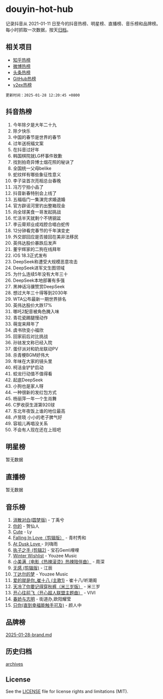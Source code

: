 # douyin-hot-hub

记录抖音从 2021-01-11 日至今的抖音热榜、明星榜、直播榜、音乐榜和品牌榜。每小时抓取一次数据，按天[归档](archives)。

## 相关项目

- [知乎热榜](https://github.com/lonnyzhang423/zhihu-hot-hub)
- [微博热榜](https://github.com/lonnyzhang423/weibo-hot-hub)
- [头条热榜](https://github.com/lonnyzhang423/toutiao-hot-hub)
- [GitHub热榜](https://github.com/lonnyzhang423/github-hot-hub)
- [v2ex热榜](https://github.com/lonnyzhang423/v2ex-hot-hub)


`更新时间：2025-01-28 12:20:45 +0800`

## 抖音热榜

1. 今年除夕是大年二十九
1. 除夕快乐
1. 中国的春节是世界的春节
1. 过年送祝福文案
1. 在抖音过好年
1. 韩国棋院就LG杯事件致歉
1. 找到拍奇异博士烟花照的秘诀了
1. 全国统一父母belike
1. 蛇纹样有哪些象征性意义
1. 李子柒首次亮相总台春晚
1. 冯万宁拍小品了
1. 抖音新春特别会上线了
1. 五福临门一集演完求婚退婚
1. 官方辟谣河里钓出整箱现金
1. 向全球美食一哥发起挑战
1. 忙活半天就剩个不锈钢盆
1. 李云霄郑业成戏腔合唱白蛇传
1. 12分钟看完春节的千年演变史
1. 外交部回应是否接回在美非法移民
1. 英伟达股价暴跌后发声
1. 董宇辉家的二狗在线拜年
1. iOS 18.3正式发布
1. DeepSeek称遭受大规模恶意攻击
1. DeepSeek进军文生图领域
1. 为什么连续5年没有大年三十
1. DeepSeek本地部署有多强
1. 黑神话冯骥赞赏DeepSeek
1. 想过大年三十得等到2030年
1. WTA公布最新一期世界排名
1. 英伟达股价大跌17%
1. 哪吒2配音被角色腌入味
1. 青花瓷踢腿慢动作
1. 萌宠来拜年了
1. 虞书欣变小福欣
1. 回家前后对比挑战
1. 孙铱发文称已经入院
1. 蛋仔派对和奶龙联动PV
1. 杀青梗BGM好伟大
1. 年味在大家的镜头里
1. 柯洁金铲铲启动
1. 蛟龙行动值不值得看
1. 起底DeepSeek
1. 小狗也是家人呀
1. 一种很新的发红包方式
1. 杨丽萍一年一个生肖舞
1. C罗收获生涯第920球
1. 东北年夜饭上谁的地位最高
1. 卢昱晓 小小的老子脾气好
1. 容祖儿再唱没关系
1. 不会有人现在还在上班吧

## 明星榜

暂无数据

## 直播榜

暂无数据

## 音乐榜

1. [消散对白(圆梦版)](https://sf5-hl-cdn-tos.douyinstatic.com/obj/tos-cn-ve-2774/og4jB5I5IizzoZVAAAzWgBMAsMDWoArfwBOiFs) - 丁禹兮
1. [你的](https://sf5-hl-cdn-tos.douyinstatic.com/obj/tos-cn-ve-2774/oYuIeKf42jB7sEV6B2upMdpYAgfrQWj0FeRegh) - 贺仙人
1. [Cute](https://sf5-hl-cdn-tos.douyinstatic.com/obj/tos-cn-ve-2774/o4IbIzHWKAAB4wsS5qMBRiiAlEBGTpQRNfFvuo) - Ly
1. [Falling In Love（剪辑版）](https://sf5-hl-cdn-tos.douyinstatic.com/obj/tos-cn-ve-2774/o8ajpA8zzgBPahbBIO8AcKGBLJezFCRd1wfP9f) - 青村秀和
1. [ At Dusk  Love ](https://sf5-hl-cdn-tos.douyinstatic.com/obj/tos-cn-ve-2774/o8CrpCf5CaYgI4ZrtQgMQAFEfuGqNnRSDQAPBc) - 刘嗨雨
1. [执子之手 (剪辑2)](https://sf5-hl-cdn-tos.douyinstatic.com/obj/tos-cn-ve-2774/oUoZLQjCc31XzqsBnBQUNgeKtYPBcgbFDwtfcu) - 宝石Gem\哩哩
1. [Winter Wishlist](https://sf5-hl-cdn-tos.douyinstatic.com/obj/tos-cn-ve-2774/oIIgUOeamCFCVAzxN6MFRLIBlLGpUqQxeeHrLE) - Youzee Music
1. [小美满（电影《热辣滚烫》热辣陪伴曲）](https://sf5-hl-cdn-tos.douyinstatic.com/obj/tos-cn-ve-2774/o0GAn2lSgfZIDUgtevCGDQYnFg4CwnrBaxbTZL) - 周深
1. [无感 (剪辑版)](https://sf5-hl-cdn-tos.douyinstatic.com/obj/tos-cn-ve-2774/o0eIsUzJBDlQaQFC5OFlgbMEZC1TFYBftOBn6p) - 江辰
1. [丁达尔的梦](https://sf5-hl-cdn-tos.douyinstatic.com/obj/tos-cn-ve-2774/oMU3WirUZBVQkAC9ccG5P2IQirziZM2RTInUY) - Youzee Music
1. [爱的就是你_崔十八 (主歌1)](https://sf5-hl-cdn-tos.douyinstatic.com/obj/tos-cn-ve-2774/oI5BO5DhFZ6UTcNCnZaOCBLtZ7WIMQGfgnXf5E) - 崔十八/听潮阁
1. [天冷了你要记得穿秋裤（米三岁版）](https://sf5-hl-cdn-tos.douyinstatic.com/obj/tos-cn-ve-2774/oQlIwVIDWiZ6BQilAorS7MA0AgCkQDvcZAdm1) - 米三岁
1. [开心往前飞（开心超人联盟主题曲）](https://sf5-hl-cdn-tos.douyinstatic.com/obj/tos-cn-ve-2774/9d8fb7c82cf1421fb93a9fe925275e0a) - VIVI
1. [春娇与志明](https://sf5-hl-cdn-tos.douyinstatic.com/obj/tos-cn-ve-2774/e530d8fceb7044b39707d7f9ff54add1) - 街道办,欧阳耀莹
1. [只你(直到幸福能触手可及)](https://sf5-hl-cdn-tos.douyinstatic.com/obj/tos-cn-ve-2774/o0lBkRDzFTeaVSUz3ZZSCBVtZ5DIMQGfgmEAuE) - 颜人中

## 品牌榜

[2025-01-28-brand.md](archives/2025-01-28-brand.md)

## 历史归档

[archives](archives)

## License

See the [LICENSE](LICENSE) file for license rights and limitations (MIT).
